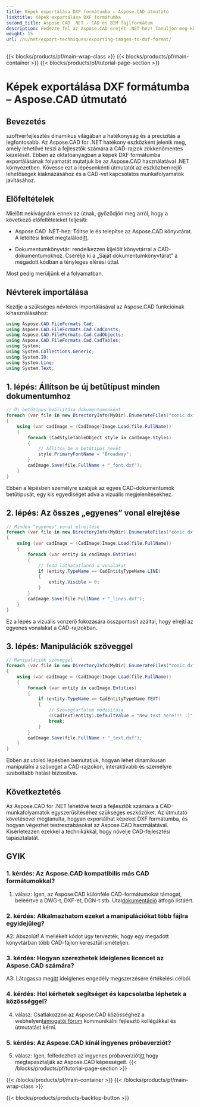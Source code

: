 ```yaml
---
title: Képek exportálása DXF formátumba – Aspose.CAD útmutató
linktitle: Képek exportálása DXF formátumba
second_title: Aspose.CAD .NET - CAD és BIM fájlformátum
description: Fedezze fel az Aspose.CAD erejét .NET-hez! Tanuljon meg könnyedén exportálni képeket DXF formátumba. Fokozza CAD-fejlesztését pontossággal és hatékonysággal.
weight: 15
url: /hu/net/export-techniques/exporting-images-to-dxf-format/
---
```


{{< blocks/products/pf/main-wrap-class >}}
{{< blocks/products/pf/main-container >}}
{{< blocks/products/pf/tutorial-page-section >}}

# Képek exportálása DXF formátumba – Aspose.CAD útmutató

## Bevezetés

szoftverfejlesztés dinamikus világában a hatékonyság és a precizitás a legfontosabb. Az Aspose.CAD for .NET hatékony eszközként jelenik meg, amely lehetővé teszi a fejlesztők számára a CAD-rajzok zökkenőmentes kezelését. Ebben az oktatóanyagban a képek DXF formátumba exportálásának folyamatát mutatjuk be az Aspose.CAD használatával .NET környezetben. Kövesse ezt a lépésenkénti útmutatót az eszközben rejlő lehetőségek kiaknázásához és a CAD-vel kapcsolatos munkafolyamatok javításához.

## Előfeltételek

Mielőtt nekivágnánk ennek az útnak, győződjön meg arról, hogy a következő előfeltételeket teljesíti:

-  Aspose.CAD .NET-hez: Töltse le és telepítse az Aspose.CAD könyvtárat. A letöltési linket megtalálod[itt](https://releases.aspose.com/cad/net/).

- Dokumentumkönyvtár: rendelkezzen kijelölt könyvtárral a CAD-dokumentumokhoz. Cserélje ki a „Saját dokumentumkönyvtárat” a megadott kódban a tényleges elérési úttal.

Most pedig merüljünk el a folyamatban.

## Névterek importálása

Kezdje a szükséges névterek importálásával az Aspose.CAD funkcióinak kihasználásához:

```csharp
using Aspose.CAD.FileFormats.Cad;
using Aspose.CAD.FileFormats.Cad.CadConsts;
using Aspose.CAD.FileFormats.Cad.CadObjects;
using Aspose.CAD.FileFormats.Cad.CadTables;
using System;
using System.Collections.Generic;
using System.IO;
using System.Linq;
using System.Text;
```

## 1. lépés: Állítson be új betűtípust minden dokumentumhoz

```csharp
// Új betűtípus beállítása dokumentumonként
foreach (var file in new DirectoryInfo(MyDir).EnumerateFiles("conic.dxf"))
{
    using (var cadImage = (CadImage)Image.Load(file.FullName))
    {
        foreach (CadStyleTableObject style in cadImage.Styles)
        {
            // Állítsa be a betűtípus nevét
            style.PrimaryFontName = "Broadway";
        }
        cadImage.Save(file.FullName + "_font.dxf");
    }
}
```

Ebben a lépésben személyre szabjuk az egyes CAD-dokumentumok betűtípusát, egy kis egyediséget adva a vizuális megjelenítésekhez.

## 2. lépés: Az összes „egyenes” vonal elrejtése

```csharp
// Minden "egyenes" vonal elrejtése
foreach (var file in new DirectoryInfo(MyDir).EnumerateFiles("conic.dxf"))
{
    using (var cadImage = (CadImage)Image.Load(file.FullName))
    {
        foreach (var entity in cadImage.Entities)
        {
            // Tedd láthatatlanná a vonalakat
            if (entity.TypeName == CadEntityTypeName.LINE)
            {
                entity.Visible = 0;
            }
        }
        cadImage.Save(file.FullName + "_lines.dxf");
    }
}
```

Ez a lépés a vizuális vonzerő fokozására összpontosít azáltal, hogy elrejti az egyenes vonalakat a CAD-rajzokban.

## 3. lépés: Manipulációk szöveggel

```csharp
// Manipulációk szöveggel
foreach (var file in new DirectoryInfo(MyDir).EnumerateFiles("conic.dxf"))
{
    using (var cadImage = (CadImage)Image.Load(file.FullName))
    {
        foreach (var entity in cadImage.Entities)
        {
            if (entity.TypeName == CadEntityTypeName.TEXT)
            {
                // Szövegtartalom módosítása
                ((CadText)entity).DefaultValue = "New text here!!! :)";
                break;
            }
        }
        cadImage.Save(file.FullName + "_text.dxf");
    }
}
```

Ebben az utolsó lépésben bemutatjuk, hogyan lehet dinamikusan manipulálni a szöveget a CAD-rajzokon, interaktívabb és személyre szabottabb hatást biztosítva.

## Következtetés

Az Aspose.CAD for .NET lehetővé teszi a fejlesztők számára a CAD-munkafolyamatok egyszerűsítéséhez szükséges eszközöket. Az útmutató követésével megtanulta, hogyan exportálhat képeket DXF formátumba, és hogyan végezhet testreszabásokat az Aspose.CAD használatával. Kísérletezzen ezekkel a technikákkal, hogy növelje CAD-fejlesztési tapasztalatát.

## GYIK

### 1. kérdés: Az Aspose.CAD kompatibilis más CAD formátumokkal?

 1. válasz: Igen, az Aspose.CAD különféle CAD-formátumokat támogat, beleértve a DWG-t, DXF-et, DGN-t stb. Utal[dokumentáció](https://reference.aspose.com/cad/net/) átfogó listáért.

### 2. kérdés: Alkalmazhatom ezeket a manipulációkat több fájlra egyidejűleg?

A2: Abszolút! A mellékelt kódot úgy tervezték, hogy egy megadott könyvtárban több CAD-fájlon keresztül ismételjen.

### 3. kérdés: Hogyan szerezhetek ideiglenes licencet az Aspose.CAD számára?

 A3: Látogassa meg[itt](https://purchase.aspose.com/temporary-license/) ideiglenes engedély megszerzésére értékelési célból.

### 4. kérdés: Hol kérhetek segítséget és kapcsolatba léphetek a közösséggel?

 4. válasz: Csatlakozzon az Aspose.CAD közösséghez a webhelyen[támogatói fórum](https://forum.aspose.com/c/cad/19) kommunikálni fejlesztő kollégákkal és útmutatást kérni.

### 5. kérdés: Az Aspose.CAD kínál ingyenes próbaverziót?

 5. válasz: Igen, felfedezheti az ingyenes próbaverziót[itt](https://releases.aspose.com/) hogy megtapasztalják az Aspose.CAD képességeit.
{{< /blocks/products/pf/tutorial-page-section >}}

{{< /blocks/products/pf/main-container >}}
{{< /blocks/products/pf/main-wrap-class >}}

{{< blocks/products/products-backtop-button >}}
